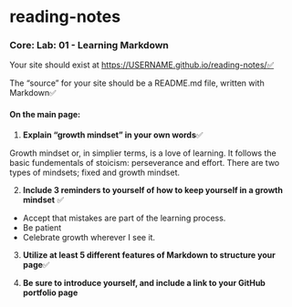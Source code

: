 # reading-notes
### Core: Lab: 01 - Learning Markdown

Your site should exist at https://USERNAME.github.io/reading-notes/✅

The “source” for your site should be a README.md file, written with Markdown✅

#### On the main page:

1. **Explain “growth mindset” in your own words**✅

Growth mindset or, in simplier terms, is a love of learning. It follows the basic fundementals of stoicism: perseverance and effort. There are two types of mindsets; fixed and growth mindset. 

2. **Include 3 reminders to yourself of how to keep yourself in a growth mindset** ✅
-   Accept that mistakes are part of the learning process.
-   Be patient
-   Celebrate growth wherever I see it.

3.  **Utilize at least 5 different features of Markdown to structure your page**✅

  
4.  **Be sure to introduce yourself, and include a link to your GitHub portfolio page**
